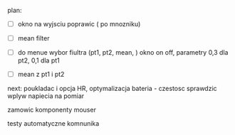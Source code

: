 
plan:
- [ ] okno na wyjsciu poprawic ( po mnozniku)
- [ ] mean filter
- [ ] do menue wybor fiultra (pt1, pt2, mean, ) okno on off, parametry 0,3 dla pt2, 0,1 dla pt1
- [ ] mean z pt1 i pt2


next:
poukladac i opcja HR, optymalizacja
bateria - czestosc
sprawdzic wplyw napiecia na pomiar



zamowic komponenty mouser



testy automatyczne komnunika